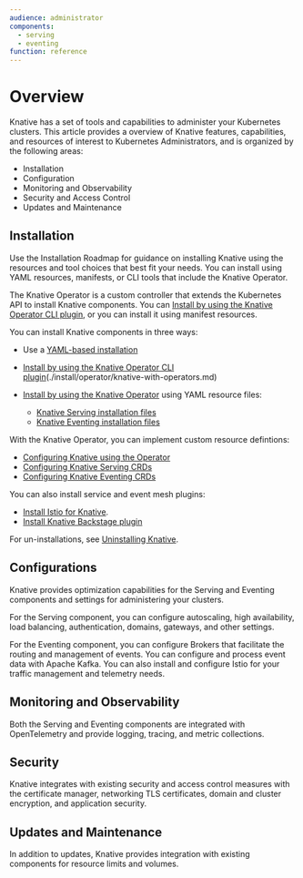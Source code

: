 ```yaml
---
audience: administrator
components:
  - serving
  - eventing
function: reference
---
```

# Overview

Knative has a set of tools and capabilities to administer your Kubernetes clusters. This article provides a overview of Knative features, capabilities, and resources of interest to Kubernetes Administrators, and is organized by the following areas:

- Installation
- Configuration
- Monitoring and Observability
- Security and Access Control
- Updates and Maintenance

## Installation

Use the Installation Roadmap for guidance on installing Knative using the resources and tool choices that best fit your needs. You can install using YAML resources, manifests, or CLI tools that include the Knative Operator.

The Knative Operator is a custom controller that extends the Kubernetes API to install Knative components. You can [Install by using the Knative Operator CLI plugin](./install/operator/knative-with-operator-cli.md), or you can install it using manifest resources.

You can install Knative components in three ways:

- Use a [YAML-based installation](./install/yaml-install/README.md)
- [Install by using the Knative Operator CLI plugin](./install/operator/knative-with-operator-cli.md)(./install/operator/knative-with-operators.md)
- [Install by using the Knative Operator](./install/operator/knative-with-operators.md) using YAML resource files:

  - [Knative Serving installation files](./install/yaml-install/serving/serving-installation-files.md)
  - [Knative Eventing installation files](./install/yaml-install/eventing/eventing-installation-files.md)

With the Knative Operator, you can implement custom resource defintions:

- [Configuring Knative using the Operator](./install/operator/configuring-with-operator.md)
- [Configuring Knative Serving CRDs](./install/operator/configuring-serving-cr.md)
- [Configuring Knative Eventing CRDs](./install/operator/configuring-eventing-cr.md)

You can also install service and event mesh plugins:

- [Install Istio for Knative](./install/installing-istio.md).
- [Install Knative Backstage plugin](./install/installing-backstage-plugins.md)

For un-installations, see [Uninstalling Knative](./install/uninstall.md).

## Configurations

Knative provides optimization capabilities for the Serving and Eventing components and settings for administering your clusters.

For the Serving component, you can configure autoscaling, high availability, load balancing, authentication, domains, gateways, and other settings.

For the Eventing component, you can configure Brokers that facilitate the routing and management of events. You can configure and process event data with Apache Kafka. You can also install and configure Istio for your traffic management and telemetry needs.

## Monitoring and Observability

Both the Serving and Eventing components are integrated with OpenTelemetry and provide logging, tracing, and metric collections.

## Security

Knative integrates with existing security and access control measures with the certificate manager, networking TLS certificates, domain and cluster encryption, and application security.

## Updates and Maintenance

In addition to updates, Knative provides integration with existing components for resource limits and volumes.


